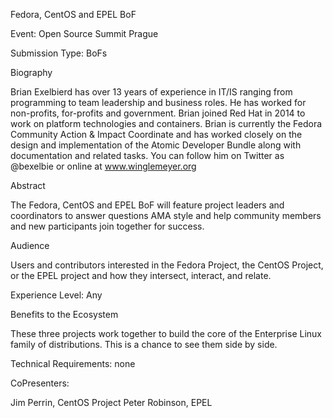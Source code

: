 Fedora, CentOS and EPEL BoF

Event: Open Source Summit Prague

Submission Type: BoFs

Biography

Brian Exelbierd has over 13 years of experience in IT/IS ranging from programming to team leadership and business roles. He has worked for non-profits, for-profits and government. Brian joined Red Hat in 2014 to work on platform technologies and containers. Brian is currently the Fedora Community Action & Impact Coordinate and has worked closely on the design and implementation of the Atomic Developer Bundle along with documentation and related tasks. You can follow him on Twitter as @bexelbie or online at www.winglemeyer.org

Abstract

The Fedora, CentOS and EPEL BoF will feature project leaders and coordinators to answer questions AMA style and help community members and new participants join together for success.

Audience

Users and contributors interested in the Fedora Project, the CentOS Project, or the EPEL project and how they intersect, interact, and relate.

Experience Level: Any

Benefits to the Ecosystem

These three projects work together to build the core of the Enterprise Linux family of distributions. This is a chance to see them side by side.

Technical Requirements: none

CoPresenters:

Jim Perrin, CentOS Project
Peter Robinson, EPEL

